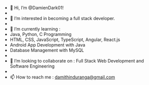 - 👋 Hi, I’m @DamienDark01!
-
- 👀 I’m interested in becoming a full stack developer.
-
- 🌱 I’m currently learning :
- Java, Python, C Programming
- HTML, CSS, JavaScript, TypeScript, Angular, React.js
- Android App Development with Java
- Database Management with MySQL
-
- 💞️ I’m looking to collaborate on : Full Stack Web Development and Software Engineering
-
- 📫 How to reach me : damithinduranga@gmail.com

<!---
DamienDark01/DamienDark01 is a ✨ special ✨ repository because its `README.md` (this file) appears on your GitHub profile.
You can click the Preview link to take a look at your changes.
--->

